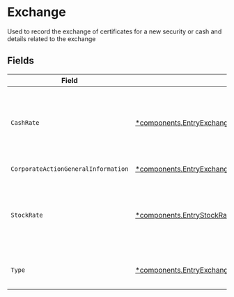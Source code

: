 # Exchange

Used to record the exchange of certificates for a new security or cash and details related to the exchange


## Fields

| Field                                                                                                                                   | Type                                                                                                                                    | Required                                                                                                                                | Description                                                                                                                             | Example                                                                                                                                 |
| --------------------------------------------------------------------------------------------------------------------------------------- | --------------------------------------------------------------------------------------------------------------------------------------- | --------------------------------------------------------------------------------------------------------------------------------------- | --------------------------------------------------------------------------------------------------------------------------------------- | --------------------------------------------------------------------------------------------------------------------------------------- |
| `CashRate`                                                                                                                              | [*components.EntryExchangeCashRate](../../models/components/entryexchangecashrate.md)                                                   | :heavy_minus_sign:                                                                                                                      | The rate (raw value, not a percentage, example: 50% will be .5 in this field) at which cash will be disbursed to the shareholder        | {<br/>"value": "0.25"<br/>}                                                                                                             |
| `CorporateActionGeneralInformation`                                                                                                     | [*components.EntryExchangeCorporateActionGeneralInformation](../../models/components/entryexchangecorporateactiongeneralinformation.md) | :heavy_minus_sign:                                                                                                                      | Common fields for corporate actions                                                                                                     |                                                                                                                                         |
| `StockRate`                                                                                                                             | [*components.EntryStockRate](../../models/components/entrystockrate.md)                                                                 | :heavy_minus_sign:                                                                                                                      | The rate (raw value, not a percentage, example: 50% will be .5 in this field) at which shares will be disbursed to the shareholder      | {<br/>"value": "0.25"<br/>}                                                                                                             |
| `Type`                                                                                                                                  | [*components.EntryExchangeType](../../models/components/entryexchangetype.md)                                                           | :heavy_minus_sign:                                                                                                                      | Corresponds to whether the event is CASH \| STOCK \| CASH_AND_STOCK                                                                     | CASH                                                                                                                                    |